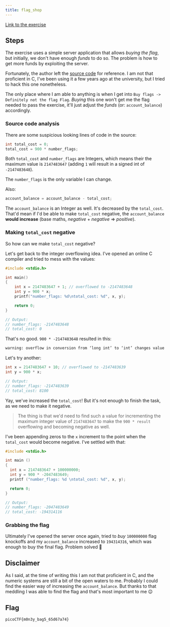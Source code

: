 ```yaml
---
title: flag_shop
---
```


[Link to the exercise](https://play.picoctf.org/practice/challenge/49)

## Steps 
The exercise uses a simple server application that allows *buying the flag*, but initially, we don't have enough _funds_ to do so. The problem is how to get more funds by exploiting the server. 

Fortunately, the author left the [source code](https://jupiter.challenges.picoctf.org/static/253c4651d852ac6342752ff222cf2a83/store.c) for reference. I am not that proficient in C, I've been using it a few years ago at the university, but I tried to hack this one nonetheless.

The only place where I am able to anything is when I get into `Buy flags -> Definitely not the flag Flag`. _Buying_ this one won't get me the flag needed to pass the exercise, it'll just adjust the _funds_ (or: `account_balance`) accordingly.

### Source code analysis
There are some suspicious looking lines of code in the source:
```c
int total_cost = 0;
total_cost = 900 * number_flags;
```

Both `total_cost` and `number_flags` are Integers, which means their the maximum value is `2147483647` (adding `1` will result in a signed int of `-2147483648`). 

The `number_flags` is the only variable I can change. 

Also:
```c
account_balance = account_balance - total_cost;
```

The `account_balance` is an Integer as well. It's decreased by the `total_cost`. That'd mean if I'd be able to make `total_cost` negative, the `account_balance` **would increase** (base maths, *negative* + *negative* => *positive*). 

### Making `total_cost` negative
So how can we make `total_cost` negative? 

Let's get back to the integer overflowing idea. I've opened an online C compiler and tried to mess with the values: 

```c
#include <stdio.h>

int main()
{
    int x = 2147483647 + 1; // overflowed to -2147483648
    int y = 900 * x; 
    printf("number_flags: %d\ntotal_cost: %d", x, y);

    return 0;
}

// Output: 
// number_flags: -2147483648 
// total_cost: 0
```

That's no good. `900 * -2147483648` resulted in this: 
```sh
warning: overflow in conversion from ‘long int’ to ‘int’ changes value from ‘-1932735283200’ to ‘0’ [-Woverflow]
```

Let's try another: 
```c
int x = 2147483647 + 10; // overflowed to -2147483639
int y = 900 * x; 

// Output: 
// number_flags: -2147483639 
// total_cost: 8100
```

Yay, we've increased the `total_cost`! But it's not enough to finish the task, as we need to make it negative. 

> The thing is that we'd need to find such a value for incrementing the maximum integer value of `2147483647` to make the `900 * result` overflowing and becoming negative as well.

I've been appending zeros to the `x` increment to the point when the `total_cost` would become negative. I've settled with that: 
```c
#include <stdio.h>

int main () 
{
  int x = 2147483647 + 100000000;
  int y = 900 * -2047483649;
  printf ("number_flags: %d \ntotal_cost: %d", x, y);

  return 0;
}

// Output: 
// number_flags: -2047483649 
// total_cost: -194314116
```

### Grabbing the flag
Ultimately I've opened the server once again, tried to _buy_ `100000000` flag knockoffs and my `account_balance` increased to `194314316`, which was enough to buy the final flag. Problem solved 💪

## Disclaimer
As I said, at the time of writing this I am not that proficient in C, and the numeric systems are still a bit of the open waters to me. Probably I could find the easier way of increasing the `account_balance`. But thanks to that meddling I was able to find the flag and that's most important to me 😉

## Flag
`picoCTF{m0n3y_bag5_65d67a74}`